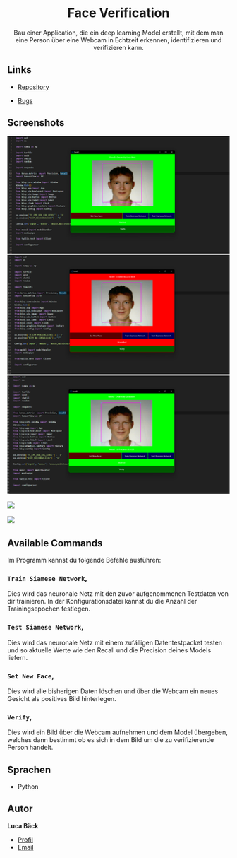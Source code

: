 <h1 align="center">Face Verification</h1>

<p align="center">Bau einer Application, die ein deep learning Model erstellt, mit dem man eine
Person über eine Webcam in Echtzeit erkennen, identifizieren und verifizieren kann.</p>

## Links

- [Repository](https://github.com/luca-baeck/Face-Verification "Face Verification Repository")

- [Bugs](https://github.com/Rohit19060/Face-Verification/issues "Issues Page")


## Screenshots

![Screenshot](/application-preview/verified.png "Screenshot")
![Screenshot](/application-preview/unverified.png "Screenshot")
![Screenshot](/application-preview/trained.png "Screenshot")

![](/screenshots/2.png)

![](/screenshots/3.png)

## Available Commands

Im Programm kannst du folgende Befehle ausführen:

### `Train Siamese Network`,

Dies wird das neuronale Netz mit den zuvor aufgenommenen Testdaten von dir trainieren. In der Konfigurationsdatei kannst du die Anzahl der Trainingsepochen festlegen.

### `Test Siamese Network`,

Dies wird das neuronale Netz mit einem zufälligen Datentestpacket testen und so aktuelle Werte wie den Recall und die Precision deines Models liefern.

### `Set New Face`,

Dies wird alle bisherigen Daten löschen und über die Webcam ein neues Gesicht als positives Bild hinterlegen.

### `Verify`,

Dies wird ein Bild über die Webcam aufnehmen und dem Model übergeben, welches dann bestimmt ob es sich in dem Bild um die zu verifizierende Person handelt.

## Sprachen

- Python

## Autor

**Luca Bäck**

- [Profil](https://github.com/luca-baeck "Luca Bäck")
- [Email](mailto:luca.baeck@outlook.de?subject=Hello "Hi!")
